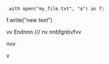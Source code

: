      with open("my_file.txt", "a") as f:
   f.write("new text")

vv
Endnnn
///
    nv
  nnbfgnbvfvv
  
     
  
nvv


  v
